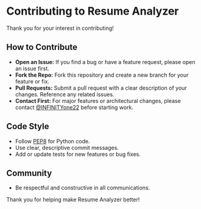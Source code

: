 # Contributing to Resume Analyzer

Thank you for your interest in contributing!

## How to Contribute
- **Open an Issue:** If you find a bug or have a feature request, please open an issue first.
- **Fork the Repo:** Fork this repository and create a new branch for your feature or fix.
- **Pull Requests:** Submit a pull request with a clear description of your changes. Reference any related issues.
- **Contact First:** For major features or architectural changes, please contact [@INFINITYone22](https://github.com/INFINITYone22) before starting work.

## Code Style
- Follow [PEP8](https://www.python.org/dev/peps/pep-0008/) for Python code.
- Use clear, descriptive commit messages.
- Add or update tests for new features or bug fixes.

## Community
- Be respectful and constructive in all communications.

Thank you for helping make Resume Analyzer better! 